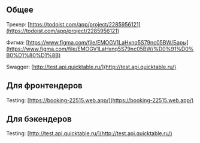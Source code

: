 ## Общее
Трекер: [https://todoist.com/app/project/2285956121](https://todoist.com/app/project/2285956121)

Фигма: [https://www.figma.com/file/EMOGV1LaHxnq5S79nc05BW/Бары](https://www.figma.com/file/EMOGV1LaHxnq5S79nc05BW/%D0%91%D0%B0%D1%80%D1%8B)

Swagger: [http://test.api.quicktable.ru/](http://test.api.quicktable.ru/)

## Для фронтендеров
Testing: [https://booking-22515.web.app/](https://booking-22515.web.app/)

## Для бэкендеров
Testing: [http://test.api.quicktable.ru/](http://test.api.quicktable.ru/)
